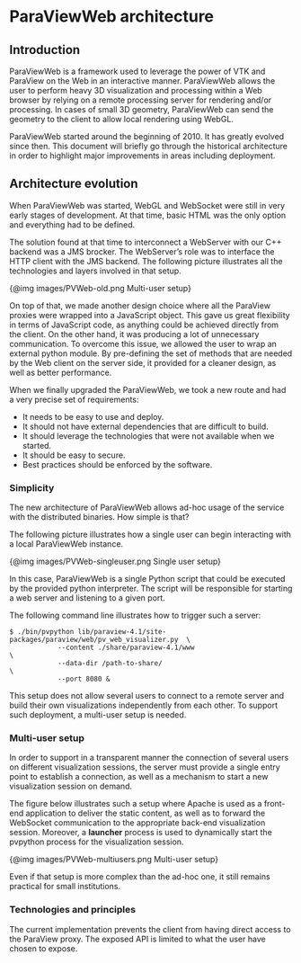 # ParaViewWeb architecture

## Introduction

ParaViewWeb is a framework used to leverage the power of VTK and ParaView on the Web in an interactive manner. ParaViewWeb allows the user to perform heavy 3D visualization and processing within a Web browser by relying on a remote processing server for rendering and/or processing. In cases of small 3D geometry, ParaViewWeb can send the geometry to the client to allow local rendering using WebGL.

ParaViewWeb started around the beginning of 2010. It has greatly evolved since then. This document will briefly go through the historical architecture in order to highlight major improvements in areas including deployment.

## Architecture evolution

When ParaViewWeb was started, WebGL and WebSocket were still in very early stages of development. At that time, basic HTML was the only option and everything had to be defined.

The solution found at that time to interconnect a WebServer with our C++ backend was a JMS brocker. The WebServer’s role was to interface the HTTP client with the JMS backend. The following picture illustrates all the technologies and layers involved in that setup.

{@img images/PVWeb-old.png Multi-user setup}

On top of that, we made another design choice where all the ParaView proxies were wrapped into a JavaScript object. This gave us great flexibility in terms of JavaScript code, as anything could be achieved directly from the client. On the other hand, it was producing a lot of unnecessary communication. To overcome this issue, we allowed the user to wrap an external python module. By pre-defining the set of methods that are needed by the Web client on the server side, it provided for a cleaner design, as well as better performance.

When we finally upgraded the ParaViewWeb, we took a new route and had a very precise set of requirements:

- It needs to be easy to use and deploy.
- It should not have external dependencies that are difficult to build.
- It should leverage the technologies that were not available when we started.
- It should be easy to secure.
- Best practices should be enforced by the software.

### Simplicity

The new architecture of ParaViewWeb allows ad-hoc usage of the service with the distributed binaries. How simple is that?

The following picture illustrates how a single user can begin interacting with a local ParaViewWeb instance.

{@img images/PVWeb-singleuser.png Single user setup}

In this case, ParaViewWeb is a single Python script that could be executed by the provided python interpreter. The script will be responsible for starting a web server and listening to a given port.

The following command line illustrates how to trigger such a server:

    $ ./bin/pvpython lib/paraview-4.1/site-packages/paraview/web/pv_web_visualizer.py  \
                --content ./share/paraview-4.1/www                                     \
                --data-dir /path-to-share/                                             \
                --port 8080 &

This setup does not allow several users to connect to a remote server and build their own visualizations independently from each other. To support such deployment, a multi-user setup is needed.

### Multi-user setup

In order to support in a transparent manner the connection of several users on different visualization sessions, the server must provide a single entry point to establish a connection, as well as a mechanism to start a new visualization session on demand.

The figure below illustrates such a setup where Apache is used as a front-end application to deliver the static content, as well as to forward the WebSocket communication to the appropriate back-end visualization session. Moreover, a __launcher__ process is used to dynamically start the pvpython process for the visualization session.

{@img images/PVWeb-multiusers.png Multi-user setup}

Even if that setup is more complex than the ad-hoc one, it still remains practical for small institutions.

### Technologies and principles

The current implementation prevents the client from having direct access to the ParaView proxy. The exposed API is limited to what the user have chosen to expose.
